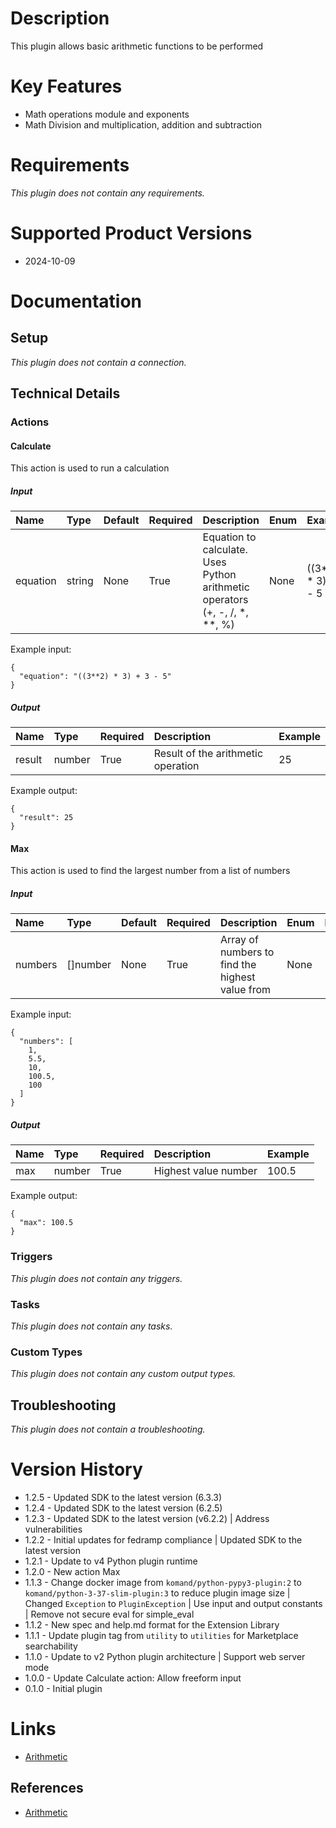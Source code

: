 # Description

This plugin allows basic arithmetic functions to be performed

# Key Features

* Math operations module and exponents
* Math Division and multiplication, addition and subtraction

# Requirements
  
*This plugin does not contain any requirements.*

# Supported Product Versions

* 2024-10-09

# Documentation

## Setup
  
*This plugin does not contain a connection.*

## Technical Details

### Actions


#### Calculate

This action is used to run a calculation

##### Input

|Name|Type|Default|Required|Description|Enum|Example|Placeholder|Tooltip|
| :--- | :--- | :--- | :--- | :--- | :--- | :--- | :--- | :--- |
|equation|string|None|True|Equation to calculate. Uses Python arithmetic operators (+, -, /, *, **, %)|None|((3**2) * 3) + 3 - 5|None|None|
  
Example input:

```
{
  "equation": "((3**2) * 3) + 3 - 5"
}
```

##### Output

|Name|Type|Required|Description|Example|
| :--- | :--- | :--- | :--- | :--- |
|result|number|True|Result of the arithmetic operation|25|
  
Example output:

```
{
  "result": 25
}
```

#### Max

This action is used to find the largest number from a list of numbers

##### Input

|Name|Type|Default|Required|Description|Enum|Example|Placeholder|Tooltip|
| :--- | :--- | :--- | :--- | :--- | :--- | :--- | :--- | :--- |
|numbers|[]number|None|True|Array of numbers to find the highest value from|None|[1, 5.5, 10, 100.5, 100]|None|None|
  
Example input:

```
{
  "numbers": [
    1,
    5.5,
    10,
    100.5,
    100
  ]
}
```

##### Output

|Name|Type|Required|Description|Example|
| :--- | :--- | :--- | :--- | :--- |
|max|number|True|Highest value number|100.5|
  
Example output:

```
{
  "max": 100.5
}
```
### Triggers
  
*This plugin does not contain any triggers.*
### Tasks
  
*This plugin does not contain any tasks.*

### Custom Types
  
*This plugin does not contain any custom output types.*

## Troubleshooting
  
*This plugin does not contain a troubleshooting.*

# Version History

* 1.2.5 - Updated SDK to the latest version (6.3.3)
* 1.2.4 - Updated SDK to the latest version (6.2.5)
* 1.2.3 - Updated SDK to the latest version (v6.2.2) | Address vulnerabilities
* 1.2.2 - Initial updates for fedramp compliance | Updated SDK to the latest version
* 1.2.1 - Update to v4 Python plugin runtime
* 1.2.0 - New action Max
* 1.1.3 - Change docker image from `komand/python-pypy3-plugin:2` to `komand/python-3-37-slim-plugin:3` to reduce plugin image size | Changed `Exception` to `PluginException` | Use input and output constants | Remove not secure eval for simple_eval
* 1.1.2 - New spec and help.md format for the Extension Library
* 1.1.1 - Update plugin tag from `utility` to `utilities` for Marketplace searchability
* 1.1.0 - Update to v2 Python plugin architecture | Support web server mode
* 1.0.0 - Update Calculate action: Allow freeform input
* 0.1.0 - Initial plugin

# Links

* [Arithmetic](https://en.wikipedia.org/wiki/Arithmetic)

## References

* [Arithmetic](https://en.wikipedia.org/wiki/Arithmetic)